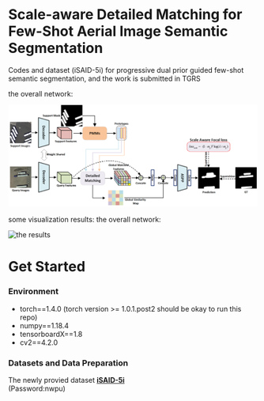 # Scale-aware Detailed Matching for Few-Shot Aerial Image Semantic Segmentation
Codes and dataset (iSAID-5i) for progressive dual prior guided few-shot semantic segmentation, and the work is submitted in TGRS


the overall network:
<p align="left">
<img src="img/remote_sensing1.png" alt="the overall network" width="600px">
</p>
some visualization results:
the overall network:
<p align="left">
<img src="img/remote_sensing_result.png" alt="the results" width="800px">
</p>



# Get Started

### Environment
+ torch==1.4.0 (torch version >= 1.0.1.post2 should be okay to run this repo)
+ numpy==1.18.4
+ tensorboardX==1.8
+ cv2==4.2.0



### Datasets and Data Preparation

The newly provied dataset [**iSAID-5i**](https://pan.baidu.com/s/1kGvYMkHoV1eBM1k4VSG-HA)        
(Password:nwpu)
